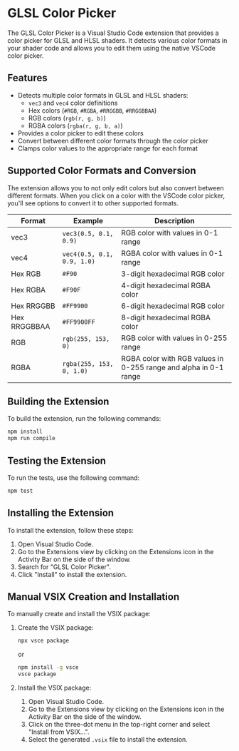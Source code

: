 # GLSL Color Picker

The GLSL Color Picker is a Visual Studio Code extension that provides a color picker for GLSL and HLSL shaders. It detects various color formats in your shader code and allows you to edit them using the native VSCode color picker.

## Features

- Detects multiple color formats in GLSL and HLSL shaders:
  - `vec3` and `vec4` color definitions
  - Hex colors (`#RGB`, `#RGBA`, `#RRGGBB`, `#RRGGBBAA`)
  - RGB colors (`rgb(r, g, b)`)
  - RGBA colors (`rgba(r, g, b, a)`)
- Provides a color picker to edit these colors
- Convert between different color formats through the color picker
- Clamps color values to the appropriate range for each format

## Supported Color Formats and Conversion

The extension allows you to not only edit colors but also convert between different formats. When you click on a color with the VSCode color picker, you'll see options to convert it to other supported formats.

| Format | Example | Description |
|--------|---------|-------------|
| vec3   | `vec3(0.5, 0.1, 0.9)` | RGB color with values in 0-1 range |
| vec4   | `vec4(0.5, 0.1, 0.9, 1.0)` | RGBA color with values in 0-1 range |
| Hex RGB | `#F90` | 3-digit hexadecimal RGB color |
| Hex RGBA | `#F90F` | 4-digit hexadecimal RGBA color |
| Hex RRGGBB | `#FF9900` | 6-digit hexadecimal RGB color |
| Hex RRGGBBAA | `#FF9900FF` | 8-digit hexadecimal RGBA color |
| RGB | `rgb(255, 153, 0)` | RGB color with values in 0-255 range |
| RGBA | `rgba(255, 153, 0, 1.0)` | RGBA color with RGB values in 0-255 range and alpha in 0-1 range |

## Building the Extension

To build the extension, run the following commands:

```sh
npm install
npm run compile
```

## Testing the Extension

To run the tests, use the following command:

```sh
npm test
```

## Installing the Extension

To install the extension, follow these steps:

1. Open Visual Studio Code.
2. Go to the Extensions view by clicking on the Extensions icon in the Activity Bar on the side of the window.
3. Search for "GLSL Color Picker".
4. Click "Install" to install the extension.

## Manual VSIX Creation and Installation

To manually create and install the VSIX package:

1. Create the VSIX package:

    ```sh
    npx vsce package
    ```

    or

    ```sh
    npm install -g vsce
    vsce package
    ```

2. Install the VSIX package:
    1. Open Visual Studio Code.
    2. Go to the Extensions view by clicking on the Extensions icon in the Activity Bar on the side of the window.
    3. Click on the three-dot menu in the top-right corner and select "Install from VSIX...".
    4. Select the generated `.vsix` file to install the extension.
